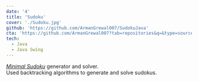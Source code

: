 ```yaml
---
date: '4'
title: 'Sudoku'
cover: './Sudoku.jpg'
github: 'https://github.com/ArmanGrewal007/SudokuJava'
cta: 'https://github.com/ArmanGrewal007?tab=repositories&q=&type=source&language=&sort=stargazers'
tech:
  - Java
  - Java Swing
---
```


<i><a href="https://en.wikipedia.org/wiki/Mathematics_of_Sudoku#Puzzles">Minimal Sudoku</a></i> generator and solver. <br>
Used backtracking algorithms to generate and solve sudokus.